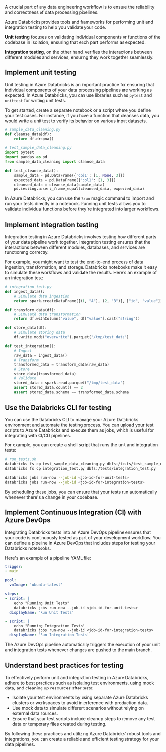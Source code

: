 A crucial part of any data engineering workflow is to ensure the reliability and correctness of data processing pipelines.

Azure Databricks provides tools and frameworks for performing unit and integration testing to help you validate your code.

**Unit testing** focuses on validating individual components or functions of the codebase in isolation, ensuring that each part performs as expected.

**Integration testing**, on the other hand, verifies the interactions between different modules and services, ensuring they work together seamlessly.

## Implement unit testing

Unit testing in Azure Databricks is an important practice for ensuring that individual components of your data processing pipelines are working as expected. In Azure Databricks, you can use libraries such as `pytest` and `unittest` for writing unit tests.

To get started, create a separate notebook or a script where you define your test cases. For instance, if you have a function that cleanses data, you would write a unit test to verify its behavior on various input datasets.

```python
# sample_data_cleaning.py
def cleanse_data(df):
    return df.dropna()

# test_sample_data_cleaning.py
import pytest
import pandas as pd
from sample_data_cleaning import cleanse_data

def test_cleanse_data():
    sample_data = pd.DataFrame({'col1': [1, None, 3]})
    expected_data = pd.DataFrame({'col1': [1, 3]})
    cleansed_data = cleanse_data(sample_data)
    pd.testing.assert_frame_equal(cleansed_data, expected_data)
```

In Azure Databricks, you can use the `%run` magic command to import and run your tests directly in a notebook. Running unit tests allows you to validate individual functions before they're integrated into larger workflows.

## Implement integration testing

Integration testing in Azure Databricks involves testing how different parts of your data pipeline work together. Integration testing ensures that the interactions between different modules, databases, and services are functioning correctly.

For example, you might want to test the end-to-end process of data ingestion, transformation, and storage. Databricks notebooks make it easy to simulate these workflows and validate the results. Here's an example of an integration test:

```python
# integration_test.py
def ingest_data():
    # Simulate data ingestion
    return spark.createDataFrame([(1, "A"), (2, "B")], ["id", "value"])

def transform_data(df):
    # Simulate data transformation
    return df.withColumn("value", df["value"].cast("string"))

def store_data(df):
    # Simulate storing data
    df.write.mode("overwrite").parquet("/tmp/test_data")

def test_integration():
    # Ingest
    raw_data = ingest_data()
    # Transform
    transformed_data = transform_data(raw_data)
    # Store
    store_data(transformed_data)
    # Validate
    stored_data = spark.read.parquet("/tmp/test_data")
    assert stored_data.count() == 2
    assert stored_data.schema == transformed_data.schema
```

## Use the Databricks CLI for testing

You can use the Databricks CLI to manage your Azure Databricks environment and automate the testing process. You can upload your test scripts to Azure Databricks and execute them as jobs, which is useful for integrating with CI/CD pipelines.

For example, you can create a shell script that runs the unit and integration tests:

```sh
# run_tests.sh
databricks fs cp test_sample_data_cleaning.py dbfs:/tests/test_sample_data_cleaning.py
databricks fs cp integration_test.py dbfs:/tests/integration_test.py

databricks jobs run-now --job-id <job-id-for-unit-tests>
databricks jobs run-now --job-id <job-id-for-integration-tests>
```

By scheduling these jobs, you can ensure that your tests run automatically whenever there's a change in your codebase.

## Implement Continuous Integration (CI) with Azure DevOps

Integrating Databricks tests into an Azure DevOps pipeline ensures that your code is continuously tested as part of your development workflow. You can define a pipeline in Azure DevOps that includes steps for testing your Databricks notebooks.

Here's an example of a pipeline YAML file:

```yaml
trigger:
- main

pool:
  vmImage: 'ubuntu-latest'

steps:
- script: |
    echo "Running Unit Tests"
    databricks jobs run-now --job-id <job-id-for-unit-tests>
  displayName: 'Run Unit Tests'

- script: |
    echo "Running Integration Tests"
    databricks jobs run-now --job-id <job-id-for-integration-tests>
  displayName: 'Run Integration Tests'
```

The Azure DevOps pipeline automatically triggers the execution of your unit and integration tests whenever changes are pushed to the main branch.

## Understand best practices for testing

To effectively perform unit and integration testing in Azure Databricks, adhere to best practices such as isolating test environments, using mock data, and cleaning up resources after tests:

- Isolate your test environments by using separate Azure Databricks clusters or workspaces to avoid interference with production data.
- Use mock data to simulate different scenarios without relying on external data sources.
- Ensure that your test scripts include cleanup steps to remove any test data or temporary files created during testing.

By following these practices and utilizing Azure Databricks' robust tools and integrations, you can create a reliable and efficient testing strategy for your data pipelines.
